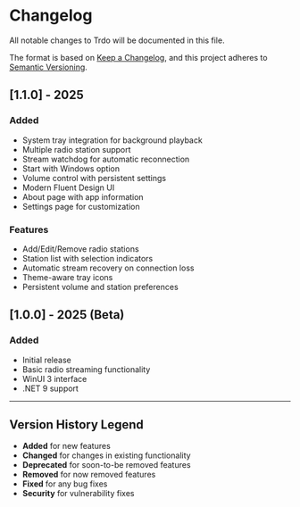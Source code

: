 # Changelog

All notable changes to Trdo will be documented in this file.

The format is based on [Keep a Changelog](https://keepachangelog.com/en/1.0.0/),
and this project adheres to [Semantic Versioning](https://semver.org/spec/v2.0.0.html).

## [1.1.0] - 2025

### Added
- System tray integration for background playback
- Multiple radio station support
- Stream watchdog for automatic reconnection
- Start with Windows option
- Volume control with persistent settings
- Modern Fluent Design UI
- About page with app information
- Settings page for customization

### Features
- Add/Edit/Remove radio stations
- Station list with selection indicators
- Automatic stream recovery on connection loss
- Theme-aware tray icons
- Persistent volume and station preferences

## [1.0.0] - 2025 (Beta)

### Added
- Initial release
- Basic radio streaming functionality
- WinUI 3 interface
- .NET 9 support

---

## Version History Legend

- **Added** for new features
- **Changed** for changes in existing functionality
- **Deprecated** for soon-to-be removed features
- **Removed** for now removed features
- **Fixed** for any bug fixes
- **Security** for vulnerability fixes
